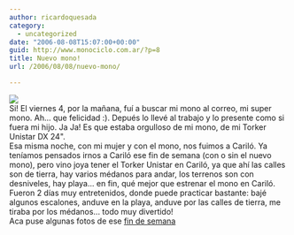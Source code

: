 ```yaml
---
author: ricardoquesada
category:
  - uncategorized
date: "2006-08-08T15:07:00+00:00"
guid: http://www.monociclo.com.ar/?p=8
title: Nuevo mono!
url: /2006/08/08/nuevo-mono/

---
```

[![](http://photos1.blogger.com/blogger2/5806/4075/200/00009-bis.jpg)](http://photos1.blogger.com/blogger2/5806/4075/1600/00009-bis.jpg)  
Si! El viernes 4, por la mañana, fuí a buscar mi mono al correo, mi super mono. Ah... que felicidad :). Depués lo llevé al trabajo y lo presente como si fuera mi hijo. Ja Ja! Es que estaba orgulloso de mi mono, de mi Torker Unistar DX 24".  
Esa misma noche, con mi mujer y con el mono, nos fuimos a Cariló. Ya teníamos pensados irnos a Cariló ese fin de semana (con o sin el nuevo mono), pero vino joya tener el Torker Unistar en Cariló, ya que ahí las calles son de tierra, hay varios médanos para andar, los terrenos son con desniveles, hay playa... en fin, qué mejor que estrenar el mono en Cariló.  
Fueron 2 días muy entretenidos, donde puede practicar bastante: bajé algunos escalones, anduve en la playa, anduve por las calles de tierra, me tiraba por los médanos... todo muy divertido!  
Aca puse algunas fotos de ese [fin de semana](http://picasaweb.google.com/ricardoquesada/CarilInvierno2006)
